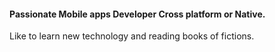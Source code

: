 <h4>Passionate Mobile apps Developer Cross platform or Native. </h4>
Like to learn new technology and reading books of fictions.
